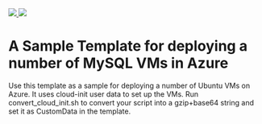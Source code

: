 <a href="https://portal.azure.com/#create/Microsoft.Template/uri/https%3A%2F%2Fraw.githubusercontent.com%2Fliupeirong%2FAzure%2Fmaster%2FAzureClusterDeploy%2Fazuredeploy.json" target="_blank">
    <img src="http://azuredeploy.net/deploybutton.png"/>
</a>
<a href="http://armviz.io/#/?load=https%3A%2F%2Fraw.githubusercontent.com%2Fliupeirong%2FAzure%2Fmaster%2FAzureClusterDeploy%2Fazuredeploy.json" target="_blank">
  <img src="http://armviz.io/visualizebutton.png"/>
</a>

# A Sample Template for deploying a number of MySQL VMs in Azure

Use this template as a sample for deploying a number of Ubuntu VMs on Azure.  It uses cloud-init user data to set up the VMs. Run convert_cloud_init.sh to convert your script into a gzip+base64 string and set it as CustomData in the template. 
